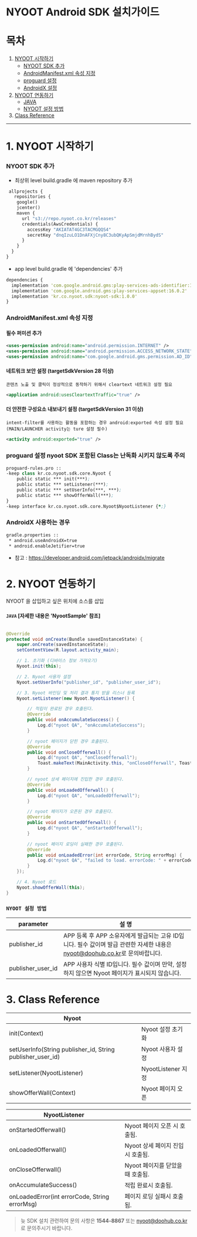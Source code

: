 NYOOT Android SDK 설치가이드
=====================================================

# 목차
1. [NYOOT 시작하기](#1-nyoot-시작하기)
	* [NYOOT SDK 추가](#nyoot-sdk-추가)
	* [AndroidManifest.xml 속성 지정](#androidmanifestxml-속성-지정)
	* [proguard 설정](#proguard-설정-nyoot-sdk-포함된-class는-난독화-시키지-않도록-주의)
	* [AndroidX 설정](#androidx-사용하는-경우)
2. [NYOOT 연동하기](#2-nyoot-연동하기)
	* [JAVA](#java-자세한-내용은-nyootsample-참조)
	* [NYOOT 설정 방법](#nyoot-설정-방법)
3. [Class Reference](#3-class-reference)

- - -

# 1. NYOOT 시작하기


### NYOOT SDK 추가

- 최상위 level build.gradle 에 maven repository 추가
```clojure
 allprojects {
   repositories {
    google()
    jcenter()
    maven {
      url "s3://repo.nyoot.co.kr/releases"
      credentials(AwsCredentials) {
        accessKey "AKIATAT4GC3TACMGQQS4"
        secretKey "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"
      }
    }
  }
}
```

- app level build.gradle 에 'dependencies' 추가
```clojure
dependencies {
  implementation 'com.google.android.gms:play-services-ads-identifier:18.0.1'
  implementation 'com.google.android.gms:play-services-appset:16.0.2'
  implementation 'kr.co.nyoot.sdk:nyoot-sdk:1.0.0'
}
```




### AndroidManifest.xml 속성 지정

#### 필수 퍼미션 추가
```xml
<uses-permission android:name="android.permission.INTERNET" />
<uses-permission android:name="android.permission.ACCESS_NETWORK_STATE"/>
<uses-permission android:name="com.google.android.gms.permission.AD_ID"/>
```

#### 네트워크 보안 설정 (targetSdkVersion 28 이상)

`콘텐츠 노출 및 클릭이 정상적으로 동작하기 위해서 cleartext 네트워크 설정 필요`

```xml
<application android:usesCleartextTraffic="true" />
```	

#### 더 안전한 구성요소 내보내기 설정 (targetSdkVersion 31 이상)
`intent-filter를 사용하는 활동을 포함하는 경우 android:exported 속성 설정 필요 (MAIN/LAUNCHER activity는 ture 설정 필수)`

```xml
<activity android:exported="true" />
``` 

### proguard 설정 nyoot SDK 포함된 Class는 난독화 시키지 않도록 주의
```clojure
proguard-rules.pro ::
-keep class kr.co.nyoot.sdk.core.Nyoot {
    public static *** init(***);
    public static *** setListener(***);
    public static *** setUserInfo(***, ***);
    public static *** showOfferWall(***);
}
-keep interface kr.co.nyoot.sdk.core.Nyoot$NyootListener {*;}

```

### AndroidX 사용하는 경우
```xml
gradle.properties ::
 * android.useAndroidX=true
 * android.enableJetifier=true
```

- 참고 : https://developer.android.com/jetpack/androidx/migrate

# 2. NYOOT 연동하기

NYOOT 을 삽입하고 싶은 위치에 소스를 삽입

#### `JAVA` [자세한 내용은 'NyootSample' 참조]
``` java

@Override
protected void onCreate(Bundle savedInstanceState) {
    super.onCreate(savedInstanceState);
    setContentView(R.layout.activity_main);

    // 1. 초기화 (디바이스 정보 가져오기)
    Nyoot.init(this);

    // 2. Nyoot 사용자 설정
    Nyoot.setUserInfo("publisher_id", "publisher_user_id");

    // 3. Nyoot 바인딩 및 처리 결과 통지 받을 리스너 등록
    Nyoot.setListener(new Nyoot.NyootListener() {

        // 적립이 완료된 경우 호출된다.
        @Override
        public void onAccumulateSuccess() {
            Log.d("nyoot QA", "onAccumulateSuccess");
        }

        // nyoot 페이지가 닫힌 경우 호출된다.
        @Override
        public void onCloseOfferwall() {
            Log.d("nyoot QA", "onCloseOfferwall");
            Toast.makeText(MainActivity.this, "onCloseOfferwall", Toast.LENGTH_SHORT).show();
        }

        // nyoot 상세 페이지에 진입한 경우 호출된다.
        @Override
        public void onLoadedOfferwall() {
            Log.d("nyoot QA", "onLoadedOfferwall");
        }

        // nyoot 페이지가 오픈된 경우 호출된다.
        @Override
        public void onStartedOfferwall() {
            Log.d("nyoot QA", "onStartedOfferwall");
        }

        // nyoot 페이지 로딩이 실패한 경우 호출된다.
        @Override
        public void onLoadedError(int errorCode, String errorMsg) {
            Log.d("nyoot QA", "failed to load. errorCode: " + errorCode + " errorMsg: " + errorMsg);
        }
    });

    // 4. Nyoot 로드
    Nyoot.showOfferWall(this);
}

```


### `NYOOT 설정 방법`

parameter|설 명
---|---
publisher_id|APP 등록 후 APP 소유자에게 발급되는 고유 ID입니다. 필수 값이며 발급 관련한 자세한 내용은 <nyoot@doohub.co.kr>로 문의바랍니다.
publisher_user_id|APP 사용자 식별 ID입니다. 필수 값이며 만약, 설정하지 않으면 Nyoot 페이지가 표시되지 않습니다.



# 3. Class Reference

Nyoot||
---|---
init(Context)   |Nyoot 설정 초기화
setUserInfo(String publisher_id, String publisher_user_id)  |Nyoot 사용자 설정
setListener(NyootListener)  |NyootListener 지정
showOfferWall(Context)  |Nyoot 페이지 오픈

NyootListener||
---|---
onStartedOfferwall()    |Nyoot 페이지 오픈 시 호출됨.
onLoadedOfferwall() |Nyoot 상세 페이지 진입 시 호출됨.
onCloseOfferwall()  |Nyoot 페이지를 닫았을 때 호출됨.
onAccumulateSuccess()   |적립 완료시 호출됨.
onLoadedError(int errorCode, String errorMsg)   |페이지 로딩 실패시 호출됨.

> 늇 SDK 설치 관련하여 문의 사항은 **1544-8867**
> 또는 nyoot@doohub.co.kr 로 문의주시기 바랍니다.
